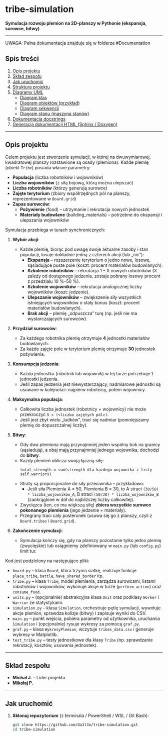# tribe-simulation

**Symulacja rozwoju plemion na 2D-planszy w Pythonie (ekspansja, surowce, bitwy)**

---
UWAGA: Pełna dokumentacja znajduje się w folderze #Documentation

## Spis treści

1. [Opis projektu](#opis-projektu)  
2. [Skład zespołu](#skład-zespołu)  
3. [Jak uruchomić](#jak-uruchomić)  
4. [Struktura projektu](#struktura-projektu)  
5. [Diagramy UML](#diagramy-uml)  
   - [Diagram klas](#diagram-klas)  
   - [Diagram obiektów (przykład)](#diagram-obiektów-przykład)  
   - [Diagram sekwencji](#diagram-sekwencji)  
   - [Diagram stanu (maszyna stanów)](#diagram-stanu-maszyna-stanów)  
6. [Dokumentacja docstrings](#dokumentacja-docstrings)  
7. [Generacja dokumentacji HTML (Sphinx / Doxygen)](#generacja-dokumentacji-html-sphinx--doxygen)  

---

## Opis projektu

Celem projektu jest stworzenie symulacji, w której na dwuwymiarowej, kwadratowej planszy rozstawione są osady (plemiona). Każde plemię (obiekt `Tribe`) posiada własne parametry:

- **Populacja** (liczba robotników i wojowników)  
- **Liczba wojowników** (z siłą bojową, którą można ulepszać)  
- **Liczba robotników** (którzy generują surowce)  
- **Zajęte terytorium** (zbiory współrzędnych pól na planszy, reprezentowane w `Board.grid`)  
- **Zapas surowców**:  
  - **Pożywienie** (food) – utrzymanie i rekrutacja nowych jednostek  
  - **Materiały budowlane** (building_materials) – potrzebne do ekspansji i ulepszania wojowników

Symulacja przebiega w turach synchronicznych:

1. **Wybór akcji**:  
   - Każde plemię, biorąc pod uwagę swoje aktualne zasoby i stan populacji, losuje dokładnie jedną z czterech akcji (lub „nic”):  
     - **Ekspansja** – rozszerzenie terytorium o jedno nowe, losowe, sąsiadujące puste pole (koszt: procent materiałów budowlanych).  
     - **Szkolenie robotników** – rekrutacja 1 – X nowych robotników (X zależy od dostępnego jedzenia, zostaje pobrany losowy procent z przedziału 10 %–50 %).  
     - **Szkolenie wojowników** – rekrutacja analogicznej liczby wojowników (koszt: jedzenie).  
     - **Ulepszanie wojowników** – zwiększenie siły wszystkich istniejących wojowników o stały bonus (koszt: procent materiałów budowlanych).  
     - **Brak akcji** – plemię „odpuszcza” turę (np. jeśli nie ma wystarczających surowców).

2. **Przydział surowców**:  
   - Za każdego robotnika plemię otrzymuje **4** jednostki materiałów budowlanych.  
   - Za każde zajęte pole w terytorium plemię otrzymuje **30** jednostek pożywienia.  

3. **Konsumpcja jedzenia**:  
   - Każda jednostka (robotnik lub wojownik) w tej turze potrzebuje 1 jednostki jedzenia.  
   - Jeśli zapas jedzenia jest niewystarczający, nadmiarowe jednostki są usuwane w kolejności: najpierw robotnicy, potem wojownicy.

4. **Maksymalna populacja**:  
   - Całkowita liczba jednostek (robotnicy + wojownicy) nie może przekroczyć `5 × (<liczba zajętych pól>)`.  
   - Jeśli jest zbyt wielu „ludków”, traci się nadmiar (pomniejszamy plemię do dopuszczalnej liczby).

5. **Bitwy**:  
   - Gdy dwa plemiona mają przynajmniej jeden wspólny bok na granicy (sąsiadują), a obaj mają przynajmniej jednego wojownika, dochodzi do **bitwy**.  
   - Każdy plemień oblicza swoją łączną siłę:  
     ```
     total_strength = sum(strength dla każdego wojownika z listy self.warriors)
     ```
   - Straty są proporcjonalne do siły przeciwnika – przykładowo:  
     - Jeśli siła Plemienia A = 50, Plemienia B = 30, to A straci `(30/50) * liczba_wojowników_A`, B straci `(50/30) * liczba_wojowników_B` (zaokrąglone w dół do najbliższej liczby całkowitej).  
   - Zwycięzca (ten, co ma większą siłę) **zbiera wszystkie surowce pokonanego plemienia** (jego jedzenie + materiały).  
   - Przegrany traci cały posterunek (usuwa się go z planszy, czyli z `Board.tribes` i `Board.grid`).

6. **Zakończenie symulacji**:  
   - Symulacja kończy się, gdy na planszy pozostanie tylko jedno plemię (zwycięskie) lub osiągniemy zdefiniowany w `main.py` (lub `config.py`) limit tur.

Kod jest podzielony na następujące pliki:

- `board.py`     – klasa `Board`, która trzyma siatkę, realizuje funkcje `place_tribe`, `battle`, `have_shared_border` itp.  
- `tribe.py`     – klasa `Tribe`, model plemienia, zarządza surowcami, listami robotników i wojowników, wykonuje akcje w turze (`perform_action`) oraz `consume_food`.  
- `units.py`     – (opcjonalnie) abstrakcyjna klasa `Unit` oraz podklasy `Worker` i `Warrior` ze statystykami.  
- `simulation.py` – klasa `Simulation`, orchestruje pętlę symulacji, wywołuje akcje plemion, sprawdza kolizje (bitwy) i zapisuje wyniki do CSV.  
- `main.py`      – punkt wejścia, pobiera parametry od użytkownika, uruchamia `Simulation` i (opcjonalnie) rysuje wykresy za pomocą `graf.py`.  
- `graf.py`      – klasa `WykresyPlemion`, wczytuje `tribes_data.csv` i generuje wykresy w Matplotlib.  
- `test_tribe.py` – testy jednostkowe dla klasy `Tribe` (np. sprawdzanie rekrutacji, kosztów, usuwania jednostek).

---

## Skład zespołu

- **Michał J.** – Lider projektu  
- **Mikołaj P.**

---

## Jak uruchomić

1. **Sklonuj repozytorium** (z terminala / PowerShell / WSL / Git Bash):
   ```bash
   git clone https://github.com/Ga1l3o/tribe-simulation.git
   cd tribe-simulation

